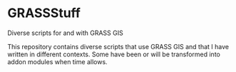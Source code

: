 # GRASSStuff
Diverse scripts for and with GRASS GIS

This repository contains diverse scripts that use GRASS GIS and that I have written in different contexts. Some have been or will be transformed into addon modules when time allows.
